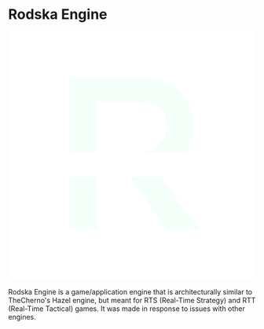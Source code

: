 # Rodska Engine

![Rodska Engine](thumbnail.png)

Rodska Engine is a game/application engine that is architecturally similar to TheCherno's Hazel engine, but meant for RTS (Real-Time Strategy) and RTT (Real-Time Tactical) games. It was made in response to issues with other engines.